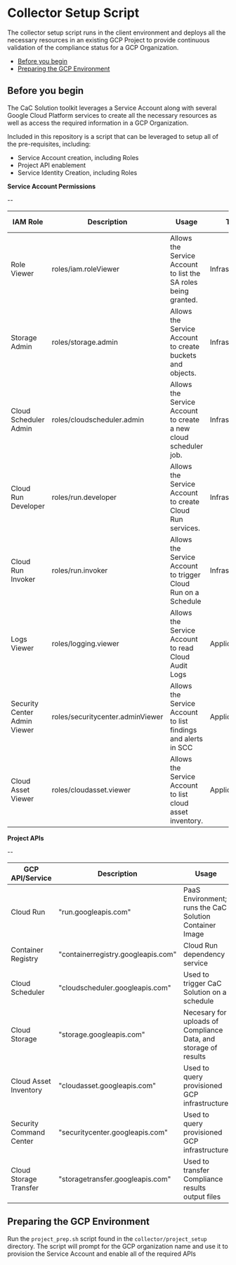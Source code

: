 # Collector Setup Script

The collector setup script runs in the client environment and deploys all the necessary resources in an existing GCP Project to provide continuous validation of the compliance status for a GCP Organization.

<!-- TOC start -->
- [Before you begin](#before-you-begin)
- [Preparing the GCP Environment](#preparing-the-gcp-environment)
<!-- TOC end -->

## Before you begin

The CaC Solution toolkit leverages a Service Account along with several Google Cloud Platform services to create all the necessary resources as well as access the required information in a GCP Organization.

Included in this repository is a script that can be leveraged to setup all of the pre-requisites, including:

- Service Account creation, including Roles
- Project API enablement
- Service Identity Creation, including Roles

**Service Account Permissions**

--

|IAM Role                    | Description                    | Usage                                                         |Tier           |Resource Level |
|----------------------------|--------------------------------|---------------------------------------------------------------|---------------|---------------|
|Role Viewer                 |roles/iam.roleViewer            |Allows the Service Account to list the SA roles being granted. |Infrastructure |Project        |
|Storage Admin               |roles/storage.admin             |Allows the Service Account to create buckets and objects.      |Infrastructure |Project        |
|Cloud Scheduler Admin       |roles/cloudscheduler.admin      |Allows the Service Account to create a new cloud scheduler job.|Infrastructure |Project        |
|Cloud Run Developer         |roles/run.developer             |Allows the Service Account to create Cloud Run services.       |Infrastructure |Project        |
|Cloud Run Invoker           |roles/run.invoker               |Allows the Service Account to trigger Cloud Run on a Schedule  |Infrastructure |Project        |
|Logs Viewer                 |roles/logging.viewer            |Allows the Service Account to read Cloud Audit Logs            |Application    |Organization   |
|Security Center Admin Viewer|roles/securitycenter.adminViewer|Allows the Service Account to list findings and alerts in SCC  |Application    |Organization   |
|Cloud Asset Viewer          |roles/cloudasset.viewer         |Allows the Service Account to list cloud asset inventory.      |Application    |Organization   |

**Project APIs**

--

|GCP API/Service        |Description                        |Usage                                                          |Tier           |
|-----------------------|-----------------------------------|---------------------------------------------------------------|---------------|
|Cloud Run              |"run.googleapis.com"               |PaaS Environment; runs the CaC Solution Container Image        |Infrastructure|
|Container Registry     |"containerregistry.googleapis.com" |Cloud Run dependency service                                   |Infrastructure|
|Cloud Scheduler        |"cloudscheduler.googleapis.com"    |Used to trigger CaC Solution on a schedule                     |Infrastructure|
|Cloud Storage          |"storage.googleapis.com"           |Necesary for uploads of Compliance Data, and storage of results|Infrastructure|
|Cloud Asset Inventory  |"cloudasset.googleapis.com"        |Used to query provisioned GCP infrastructure                   |Application|
|Security Command Center|"securitycenter.googleapis.com"    |Used to query provisioned GCP infrastructure                   |Application|
|Cloud Storage Transfer |"storagetransfer.googleapis.com"   |Used to transfer Compliance results output files               |Application|

## Preparing the GCP Environment

Run the `project_prep.sh` script found in the `collector/project_setup` directory. The script will prompt for the GCP organization name and use it to provision the Service Account and enable all of the required APIs

